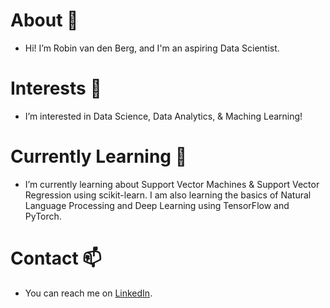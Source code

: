 # About 👋 
- Hi! I’m Robin van den Berg, and I'm an aspiring Data Scientist.

# Interests 👀 
- I’m interested in Data Science, Data Analytics, & Maching Learning!

# Currently Learning 🌱
- I’m currently learning about Support Vector Machines & Support Vector Regression using scikit-learn. I am also learning the basics of Natural Language Processing and Deep Learning using TensorFlow and PyTorch. 

# Contact 📫
- You can reach me on [LinkedIn](https://linkedin.com/in/robin-van-den-berg-3aa7b1255).

<!---
rob-vdb/rob-vdb is a ✨ special ✨ repository because its `README.md` (this file) appears on your GitHub profile.
You can click the Preview link to take a look at your changes.
--->
